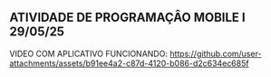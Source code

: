 ATIVIDADE DE PROGRAMAÇÂO MOBILE I
29/05/25
---------------------------
VIDEO COM APLICATIVO FUNCIONANDO:
https://github.com/user-attachments/assets/b91ee4a2-c87d-4120-b086-d2c634ec685f

